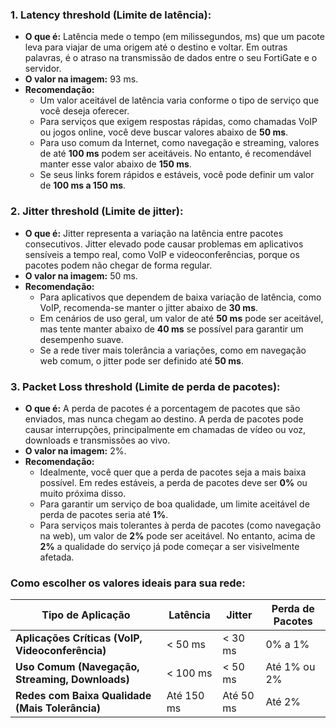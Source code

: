 ### 1. **Latency threshold (Limite de latência):**
   - **O que é:** Latência mede o tempo (em milissegundos, ms) que um pacote leva para viajar de uma origem até o destino e voltar. Em outras palavras, é o atraso na transmissão de dados entre o seu FortiGate e o servidor.
   - **O valor na imagem:** 93 ms.
   - **Recomendação:** 
     - Um valor aceitável de latência varia conforme o tipo de serviço que você deseja oferecer.
     - Para serviços que exigem respostas rápidas, como chamadas VoIP ou jogos online, você deve buscar valores abaixo de **50 ms**.
     - Para uso comum da Internet, como navegação e streaming, valores de até **100 ms** podem ser aceitáveis. No entanto, é recomendável manter esse valor abaixo de **150 ms**.
     - Se seus links forem rápidos e estáveis, você pode definir um valor de **100 ms a 150 ms**.

### 2. **Jitter threshold (Limite de jitter):**
   - **O que é:** Jitter representa a variação na latência entre pacotes consecutivos. Jitter elevado pode causar problemas em aplicativos sensíveis a tempo real, como VoIP e videoconferências, porque os pacotes podem não chegar de forma regular.
   - **O valor na imagem:** 50 ms.
   - **Recomendação:**
     - Para aplicativos que dependem de baixa variação de latência, como VoIP, recomenda-se manter o jitter abaixo de **30 ms**.
     - Em cenários de uso geral, um valor de até **50 ms** pode ser aceitável, mas tente manter abaixo de **40 ms** se possível para garantir um desempenho suave.
     - Se a rede tiver mais tolerância a variações, como em navegação web comum, o jitter pode ser definido até **50 ms**.

### 3. **Packet Loss threshold (Limite de perda de pacotes):**
   - **O que é:** A perda de pacotes é a porcentagem de pacotes que são enviados, mas nunca chegam ao destino. A perda de pacotes pode causar interrupções, principalmente em chamadas de vídeo ou voz, downloads e transmissões ao vivo.
   - **O valor na imagem:** 2%.
   - **Recomendação:**
     - Idealmente, você quer que a perda de pacotes seja a mais baixa possível. Em redes estáveis, a perda de pacotes deve ser **0%** ou muito próxima disso.
     - Para garantir um serviço de boa qualidade, um limite aceitável de perda de pacotes seria até **1%**.
     - Para serviços mais tolerantes à perda de pacotes (como navegação na web), um valor de **2%** pode ser aceitável. No entanto, acima de **2%** a qualidade do serviço já pode começar a ser visivelmente afetada.

### Como escolher os valores ideais para sua rede:

| Tipo de Aplicação                          | Latência       | Jitter        | Perda de Pacotes   |
|--------------------------------------------|----------------|---------------|--------------------|
| **Aplicações Críticas (VoIP, Videoconferência)** | < 50 ms        | < 30 ms       | 0% a 1%            |
| **Uso Comum (Navegação, Streaming, Downloads)**  | < 100 ms       | < 50 ms       | Até 1% ou 2%       |
| **Redes com Baixa Qualidade (Mais Tolerância)** | Até 150 ms     | Até 50 ms     | Até 2%             |

